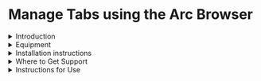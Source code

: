 # Manage Tabs using the Arc Browser

<details >
<summary> Introduction </summary>
<br>

![Arc Logo](https://logotyp.us/files/arc-browser.svg)

Arc is a browser that is designed to make using the internet less overwhelming and organized. For more information go to:

[The Browser Company](https://thebrowser.company/)

</details>

<details >
<summary> Equipment </summary>

Currently, Arc is only avalible for MacOS. However, versions for Windows, Linux, and Mobile are coming!

</details>

<details >
<summary> Installation instructions </summary>

[Click here to install](https://arc.net/)

__Note:__ there is a waiting period to download, but if you are student you can get it instantly.

</details>

<details >
<summary> Where to Get Support </summary>

To get support, click help on the top menu while using arc or go to their [website](https://thebrowser.company/).

</details>

<details >
<summary> Instructions for Use </summary>
<br>

<details>
<summary> <b> &emsp; </b> Sidebar Basics </summary>
<br>

![sidebar picture](./images/IMG_Sidebar.jpg)

1. Top
    * Stoplight
    * Sidebar Lock - locks sidebar so that it is always visible.
    * Go back, go forard, and refresh

1. Search Bar
    * Search
    * Copy Link
    * Capture Image - allows you to snip images 

1. Pinned Tabs

1. Space and Space Tabs

1. Tabs and New Tab

1. Bottom
    * Library - to keep track of media, downloads, easel/notes, spaces, and archived tabs.
    * Space list - allows you to change spaces (you can also two-finger swipe).
    * Add - allows you open new tabs, folders, spaces, easel, note, or boost.

</details>

<details>
<summary> <b> &emsp; </b> Tab Management </summary>
<br>

1. Folders 
![folder picture](./images/IMG_Folder.jpg)
    * Folders can be used group tabs together
    * To use a folder, create a new one. It will apear in the Space Tabs section. Then, you can start drag tabs in it. You can click on it to open it.
1. Split Screen
![split screen picture](./images/IMG_Split_Screen.jpg)
    * Split screen is a helpful tool that allows you to view multiple tabs at once.
    * To activate it, just drag a tab from your sidebar into an already open tab. Depending on where you put it, it will show up on the left, right, top, or bottom.
    * In the sidebar, there will be a new tab that has the tabs grouped together.
1. Pinning Tabs
![pinned tabs](./images/IMG_Pin.png)
    * You can pin tabs to a spacific space, or to the pinned tabs area to be accessed by all spaces.
    * To pin tab you just have to drag them where you need them
1. Archived Tabs
![archived tabs](./images/IMG_Archive.png)
    * Within the library, there is an archived tabs section. In here you can lookup closed tabs and delete them.

</details>

</details>


